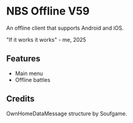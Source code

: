 # NBS Offline V59

An offline client that supports Android and iOS.

"If it works it works" - me, 2025

## Features

- Main menu
- Offline battles

## Credits

OwnHomeDataMessage structure by Soufgame.

